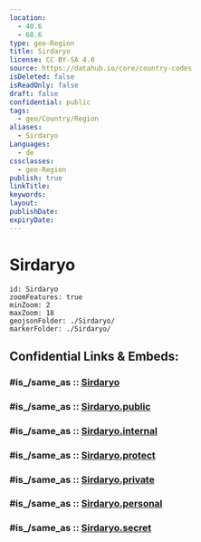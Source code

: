 ```yaml
---
location:
  - 40.6
  - 68.6
type: geo-Region
title: Sirdaryo
license: CC BY-SA 4.0
source: https://datahub.io/core/country-codes
isDeleted: false
isReadOnly: false
draft: false
confidential: public
tags:
  - geo/Country/Region
aliases:
  - Sirdaryo
Languages:
  - de
cssclasses:
  - geo-Region
publish: true
linkTitle:
keywords:
layout:
publishDate:
expiryDate:
---
```


# Sirdaryo

```leaflet
id: Sirdaryo
zoomFeatures: true 
minZoom: 2 
maxZoom: 18
geojsonFolder: ./Sirdaryo/
markerFolder: ./Sirdaryo/
```


## Confidential Links & Embeds: 

### #is_/same_as :: [Sirdaryo](/_Standards/Earth/Continent/Asia/Asia~Central/Uzbekistan/Regions~Uzbekistan/Sirdaryo.md) 

### #is_/same_as :: [Sirdaryo.public](/_public/Earth/Continent/Asia/Asia~Central/Uzbekistan/Regions~Uzbekistan/Sirdaryo.public.md) 

### #is_/same_as :: [Sirdaryo.internal](/_internal/Earth/Continent/Asia/Asia~Central/Uzbekistan/Regions~Uzbekistan/Sirdaryo.internal.md) 

### #is_/same_as :: [Sirdaryo.protect](/_protect/Earth/Continent/Asia/Asia~Central/Uzbekistan/Regions~Uzbekistan/Sirdaryo.protect.md) 

### #is_/same_as :: [Sirdaryo.private](/_private/Earth/Continent/Asia/Asia~Central/Uzbekistan/Regions~Uzbekistan/Sirdaryo.private.md) 

### #is_/same_as :: [Sirdaryo.personal](/_personal/Earth/Continent/Asia/Asia~Central/Uzbekistan/Regions~Uzbekistan/Sirdaryo.personal.md) 

### #is_/same_as :: [Sirdaryo.secret](/_secret/Earth/Continent/Asia/Asia~Central/Uzbekistan/Regions~Uzbekistan/Sirdaryo.secret.md)

